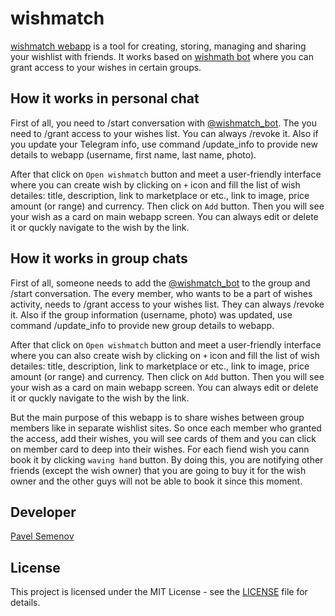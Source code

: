 # wishmatch

[wishmatch webapp](https://github.com/paul23093/wishmatch-webapp) is a tool for creating, storing, managing and sharing your wishlist with friends.
It works based on [wishmath bot](https://github.com/paul23093/wishmatch-bot) where you can grant access to your wishes in certain groups.

## How it works in personal chat

First of all, you need to /start conversation with [@wishmatch_bot](https://t.me/wishmatch_bot).
The you need to /grant access to your wishes list. You can always /revoke it.
Also if you update your Telegram info, use command /update_info to provide new details to webapp (username, first name, last name, photo).

After that click on `Open wishmatch` button and meet a user-friendly interface where you can create wish by clicking on `+` icon and fill the list of wish detailes: title, description, link to marketplace or etc., link to image, price amount (or range) and currency. Then click on `Add` button.
Then you will see your wish as a card on main webapp screen. You can always edit or delete it or quckly navigate to the wish by the link.

## How it works in group chats

First of all, someone needs to add the [@wishmatch_bot](https://t.me/wishmatch_bot) to the group and /start conversation.
The every member, who wants to be a part of wishes activity, needs to /grant access to your wishes list. They can always /revoke it.
Also if the group information (username, photo) was updated, use command /update_info to provide new group details to webapp.

After that click on `Open wishmatch` button and meet a user-friendly interface where you can also create wish by clicking on `+` icon and fill the list of wish detailes: title, description, link to marketplace or etc., link to image, price amount (or range) and currency. Then click on `Add` button.
Then you will see your wish as a card on main webapp screen. You can always edit or delete it or quckly navigate to the wish by the link.

But the main purpose of this webapp is to share wishes between group members like in separate wishlist sites. So once each member who granted the access, add their wishes, you will see cards of them and you can click on member card to deep into their wishes. For each fiend wish you cann book it by clicking `waving hand` button. By doing this, you are notifying other friends (except the wish owner) that you are going to buy it for the wish owner and the other guys will not be able to book it since this moment.

## Developer

[Pavel Semenov](https://github.com/paul23093)

## License

This project is licensed under the MIT License - see the [LICENSE](LICENSE) file for details.
